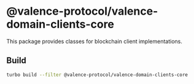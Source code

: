 # @valence-protocol/valence-domain-clients-core

This package provides classes for blockchain client implementations.

## Build
```bash
turbo build --filter @valence-protocol/valence-domain-clients-core
```